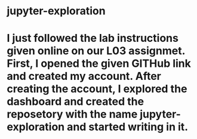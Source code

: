 # jupyter-exploration
# I just followed the lab instructions given online on our L03 assignmet. First, I opened the given GITHub link and created my account. After creating the account, I explored the dashboard and created the reposetory with the name jupyter-exploration and started writing in it. 
